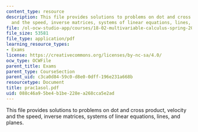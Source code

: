 ```yaml
---
content_type: resource
description: This file provides solutions to problems on dot and cross product, velocity
  and the speed, inverse matrices, systems of linear equations, lines, and planes.
file: /ol-ocw-studio-app/courses/18-02-multivariable-calculus-spring-2006/088c46a95be4b1be228ea268cca5e2ad_prac1asol.pdf
file_size: 53581
file_type: application/pdf
learning_resource_types:
- Exams
license: https://creativecommons.org/licenses/by-nc-sa/4.0/
ocw_type: OCWFile
parent_title: Exams
parent_type: CourseSection
parent_uid: c3ca0d84-59c0-d8e0-0dff-196e231a668b
resourcetype: Document
title: prac1asol.pdf
uid: 088c46a9-5be4-b1be-228e-a268cca5e2ad
---
```

This file provides solutions to problems on dot and cross product, velocity and the speed, inverse matrices, systems of linear equations, lines, and planes.